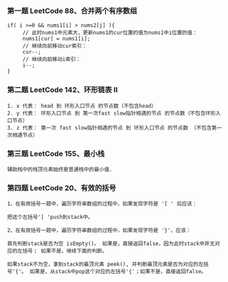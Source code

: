 ### 第一题 LeetCode 88、合并两个有序数组

```
if( i >=0 && nums1[i] > nums2[j] ){
     // 此时nums1中元素大，更新nums1的cur位置的值为nums1中i位置的值：
     nums1[cur] = nums1[i];
     // 继续向前移动cur索引：
     cur--;
     // 继续向前移动i索引： 
     i--;
}
```

### 第二题 LeetCode 142、环形链表 II

```
1. x 代表： head 到 环形入口节点 的节点数（不包含head）
2. y 代表： 环形入口节点 到 第一次fast slow指针相遇的节点 的节点数（不包含环形入口节点）
3. z 代表： 第一次 fast slow指针相遇的节点 到 环形入口节点 的节点数 （不包含第一次相遇节点）
```

### 第三题 LeetCode 155、最小栈

```
辅助栈中的栈顶元素始终是普通栈中的最小值.
```

### 第四题 LeetCode 20、有效的括号

```
1、在有效括号一题中，遍历字符串数组的过程中，如果发现字符是 '[ ' 后应该：

把这个左括号'[ 'push到stack中。

2、在有效括号一题中，遍历字符串数组的过程中，如果发现字符是 '}'，应该：

首先判断stack是否为空 isEmpty()。 如果是，直接返回false，因为此时stack中并无对应的左括号； 如果不是，继续下面的判断。

如果stack不为空，拿到stack的最顶元素 peek(), 并判断最顶元素是否为对应的左括号'{'。 如果是，从stack中pop这个对应的左括号'{'；如果不是，直接返回false。
```